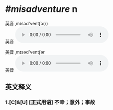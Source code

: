 # ***\#misadventure*** n
英音 ˌmɪsəd'ventʃə(r)  
英音
<audio src="./media/misadventure1_AAC.aac" controls="controls"></audio>

美音 ˌmɪsəd'ventʃər  
美音
<audio src="./media/misadventure2_AAC.aac" controls="controls"></audio>



  

英文释义
---
### 1.**[C]&[U] [正式用语] 不幸；意外；事故**  


